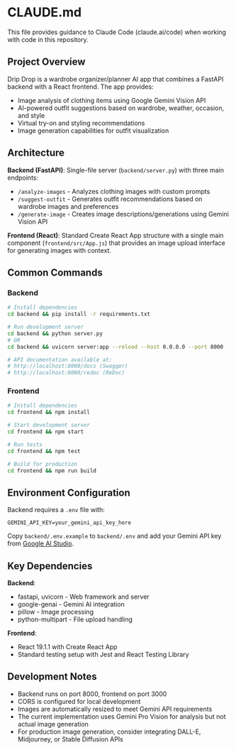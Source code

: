 # CLAUDE.md

This file provides guidance to Claude Code (claude.ai/code) when working with code in this repository.

## Project Overview

Drip Drop is a wardrobe organizer/planner AI app that combines a FastAPI backend with a React frontend. The app provides:
- Image analysis of clothing items using Google Gemini Vision API
- AI-powered outfit suggestions based on wardrobe, weather, occasion, and style
- Virtual try-on and styling recommendations
- Image generation capabilities for outfit visualization

## Architecture

**Backend (FastAPI)**: Single-file server (`backend/server.py`) with three main endpoints:
- `/analyze-images` - Analyzes clothing images with custom prompts
- `/suggest-outfit` - Generates outfit recommendations based on wardrobe images and preferences
- `/generate-image` - Creates image descriptions/generations using Gemini Vision API

**Frontend (React)**: Standard Create React App structure with a single main component (`frontend/src/App.js`) that provides an image upload interface for generating images with context.

## Common Commands

### Backend
```bash
# Install dependencies
cd backend && pip install -r requirements.txt

# Run development server
cd backend && python server.py
# OR
cd backend && uvicorn server:app --reload --host 0.0.0.0 --port 8000

# API documentation available at:
# http://localhost:8000/docs (Swagger)
# http://localhost:8000/redoc (ReDoc)
```

### Frontend
```bash
# Install dependencies
cd frontend && npm install

# Start development server
cd frontend && npm start

# Run tests
cd frontend && npm test

# Build for production
cd frontend && npm run build
```

## Environment Configuration

Backend requires a `.env` file with:
```
GEMINI_API_KEY=your_gemini_api_key_here
```

Copy `backend/.env.example` to `backend/.env` and add your Gemini API key from [Google AI Studio](https://makersuite.google.com/app/apikey).

## Key Dependencies

**Backend**:
- fastapi, uvicorn - Web framework and server
- google-genai - Gemini AI integration
- pillow - Image processing
- python-multipart - File upload handling

**Frontend**:
- React 19.1.1 with Create React App
- Standard testing setup with Jest and React Testing Library

## Development Notes

- Backend runs on port 8000, frontend on port 3000
- CORS is configured for local development
- Images are automatically resized to meet Gemini API requirements
- The current implementation uses Gemini Pro Vision for analysis but not actual image generation
- For production image generation, consider integrating DALL-E, Midjourney, or Stable Diffusion APIs